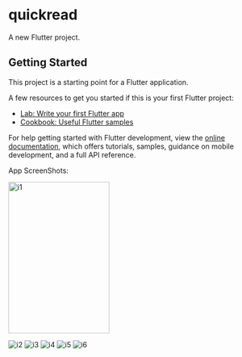 # quickread

A new Flutter project.

## Getting Started

This project is a starting point for a Flutter application.

A few resources to get you started if this is your first Flutter project:

- [Lab: Write your first Flutter app](https://docs.flutter.dev/get-started/codelab)
- [Cookbook: Useful Flutter samples](https://docs.flutter.dev/cookbook)

For help getting started with Flutter development, view the
[online documentation](https://docs.flutter.dev/), which offers tutorials,
samples, guidance on mobile development, and a full API reference.

App ScreenShots:





<img src="https://github.com/Pradyumna-cyber/quickread/raw/main/assets/73057121/2d7f7cf4-2332-4276-964b-8c65ae007ab2" alt="i1" width="200" height="300">

![i2](https://github.com/Pradyumna-cyber/quickread/assets/73057121/fe2c7ff4-9b96-4d89-adf8-6ee1a64fca4a)
![i3](https://github.com/Pradyumna-cyber/quickread/assets/73057121/730bb733-4f7a-4da9-80b7-a7460ef4d7fc)
![i4](https://github.com/Pradyumna-cyber/quickread/assets/73057121/330a889e-90ea-4631-8eda-6e29da0db9b7)
![i5](https://github.com/Pradyumna-cyber/quickread/assets/73057121/697b81c8-45d5-4206-903d-e37d793474bc)
![i6](https://github.com/Pradyumna-cyber/quickread/assets/73057121/4a88feb5-2999-4224-97ed-5e8d876185a4)
